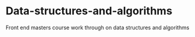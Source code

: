 # Data-structures-and-algorithms
Front end masters course work through on data structures and algorithms
